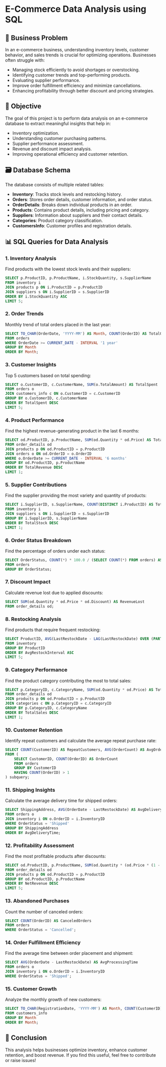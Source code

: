 # E-Commerce Data Analysis using SQL

## 📌 Business Problem
In an e-commerce business, understanding inventory levels, customer behavior, and sales trends is crucial for optimizing operations. Businesses often struggle with:

- Managing stock efficiently to avoid shortages or overstocking.
- Identifying customer trends and top-performing products.
- Evaluating supplier performance.
- Improve order fulfillment efficiency and minimize cancellations.
- Enhancing profitability through better discount and pricing strategies.

## 🎯 Objective
The goal of this project is to perform data analysis on an e-commerce database to extract meaningful insights that help in:

- Inventory optimization.
- Understanding customer purchasing patterns.
- Supplier performance assessment.
- Revenue and discount impact analysis.
- Improving operational efficiency and customer retention.

## 🗃️ Database Schema
The database consists of multiple related tables:

- **Inventory**: Tracks stock levels and restocking history.
- **Orders**: Stores order details, customer information, and order status.
- **OrderDetails**: Breaks down individual products in an order.
- **Products**: Contains product details, including pricing and category.
- **Suppliers**: Information about suppliers and their contact details.
- **Categories**: Product category classification.
- **CustomersInfo**: Customer profiles and registration details.

## 📊 SQL Queries for Data Analysis

### 1. Inventory Analysis
Find products with the lowest stock levels and their suppliers:
```SQL
SELECT p.ProductID, p.ProductName, i.StockQuantity, s.SupplierName
FROM inventory i
JOIN products p ON i.ProductID = p.ProductID
JOIN suppliers s ON i.SupplierID = s.SupplierID
ORDER BY i.StockQuantity ASC
LIMIT 5;
```

### 2. Order Trends
Monthly trend of total orders placed in the last year:
```sql
SELECT TO_CHAR(OrderDate, 'YYYY-MM') AS Month, COUNT(OrderID) AS TotalOrders
FROM orders
WHERE OrderDate >= CURRENT_DATE - INTERVAL '1 year'
GROUP BY Month
ORDER BY Month;
```

### 3. Customer Insights
Top 5 customers based on total spending:
```sql
SELECT o.CustomerID, c.CustomerName, SUM(o.TotalAmount) AS TotalSpent
FROM orders o
JOIN customers_info c ON o.CustomerID = c.CustomerID
GROUP BY o.CustomerID, c.CustomerName
ORDER BY TotalSpent DESC
LIMIT 5;
```

### 4. Product Performance
Find the highest revenue-generating product in the last 6 months:
```sql
SELECT od.ProductID, p.ProductName, SUM(od.Quantity * od.Price) AS TotalRevenue
FROM order_details od
JOIN products p ON od.ProductID = p.ProductID
JOIN orders o ON od.OrderID = o.OrderID
WHERE o.OrderDate >= CURRENT_DATE - INTERVAL '6 months'
GROUP BY od.ProductID, p.ProductName
ORDER BY TotalRevenue DESC
LIMIT 1;
```

### 5. Supplier Contributions
Find the supplier providing the most variety and quantity of products:
```sql
SELECT i.SupplierID, s.SupplierName, COUNT(DISTINCT i.ProductID) AS TotalProducts, SUM(i.StockQuantity) AS TotalStock
FROM inventory i
JOIN suppliers s ON i.SupplierID = s.SupplierID
GROUP BY i.SupplierID, s.SupplierName
ORDER BY TotalStock DESC
LIMIT 1;
```

### 6. Order Status Breakdown
Find the percentage of orders under each status:
```sql
SELECT OrderStatus, COUNT(*) * 100.0 / (SELECT COUNT(*) FROM orders) AS Percentage
FROM orders
GROUP BY OrderStatus;
```

### 7. Discount Impact
Calculate revenue lost due to applied discounts:
```sql
SELECT SUM(od.Quantity * od.Price * od.Discount) AS RevenueLost
FROM order_details od;
```

### 8. Restocking Analysis
Find products that require frequent restocking:
```sql
SELECT ProductID, AVG(LastRestockDate - LAG(LastRestockDate) OVER (PARTITION BY ProductID ORDER BY LastRestockDate)) AS AvgRestockInterval
FROM inventory
GROUP BY ProductID
ORDER BY AvgRestockInterval ASC
LIMIT 5;
```

### 9. Category Performance
Find the product category contributing the most to total sales:
```sql
SELECT p.CategoryID, c.CategoryName, SUM(od.Quantity * od.Price) AS TotalSales
FROM order_details od
JOIN products p ON od.ProductID = p.ProductID
JOIN categories c ON p.CategoryID = c.CategoryID
GROUP BY p.CategoryID, c.CategoryName
ORDER BY TotalSales DESC
LIMIT 1;
```

### 10. Customer Retention
Identify repeat customers and calculate the average repeat purchase rate:
```sql
SELECT COUNT(CustomerID) AS RepeatCustomers, AVG(OrderCount) AS AvgOrdersPerCustomer
FROM (
    SELECT CustomerID, COUNT(OrderID) AS OrderCount
    FROM orders
    GROUP BY CustomerID
    HAVING COUNT(OrderID) > 1
) subquery;
```

### 11. Shipping Insights
Calculate the average delivery time for shipped orders:
```sql
SELECT ShippingAddress, AVG(OrderDate - LastRestockDate) AS AvgDeliveryTime
FROM orders o
JOIN inventory i ON o.OrderID = i.InventoryID
WHERE OrderStatus = 'Shipped'
GROUP BY ShippingAddress
ORDER BY AvgDeliveryTime;
```

### 12. Profitability Assessment
Find the most profitable products after discounts:
```sql
SELECT od.ProductID, p.ProductName, SUM(od.Quantity * (od.Price * (1 - od.Discount))) AS NetRevenue
FROM order_details od
JOIN products p ON od.ProductID = p.ProductID
GROUP BY od.ProductID, p.ProductName
ORDER BY NetRevenue DESC
LIMIT 5;
```

### 13. Abandoned Purchases
Count the number of canceled orders:
```sql
SELECT COUNT(OrderID) AS CanceledOrders
FROM orders
WHERE OrderStatus = 'Cancelled';
```

### 14. Order Fulfillment Efficiency
Find the average time between order placement and shipment:
```sql
SELECT AVG(OrderDate - LastRestockDate) AS AvgProcessingTime
FROM orders o
JOIN inventory i ON o.OrderID = i.InventoryID
WHERE OrderStatus = 'Shipped';
```

### 15. Customer Growth
Analyze the monthly growth of new customers:
```sql
SELECT TO_CHAR(RegistrationDate, 'YYYY-MM') AS Month, COUNT(CustomerID) AS NewCustomers
FROM customers_info
GROUP BY Month
ORDER BY Month;
```


## 📌 Conclusion
This analysis helps businesses optimize inventory, enhance customer retention, and boost revenue. If you find this useful, feel free to contribute or raise issues!




